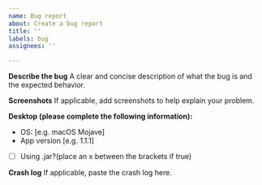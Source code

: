 ```yaml
---
name: Bug report
about: Create a bug report
title: ''
labels: bug
assignees: ''

---
```


**Describe the bug**
A clear and concise description of what the bug is and the expected behavior.

**Screenshots**
If applicable, add screenshots to help explain your problem.

**Desktop (please complete the following information):**
 - OS: [e.g. macOS Mojave]
 - App version [e.g. 1.1.1]
 - [ ] Using .jar?(place an x between the brackets if true)

**Crash log**
If applicable, paste the crash log here.
